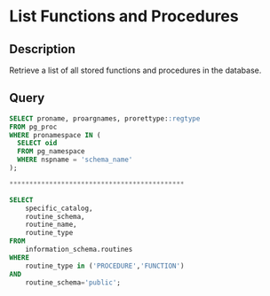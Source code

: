 # List Functions and Procedures

## Description
Retrieve a list of all stored functions and procedures in the database.

## Query
```sql
SELECT proname, proargnames, prorettype::regtype 
FROM pg_proc 
WHERE pronamespace IN (
  SELECT oid 
  FROM pg_namespace 
  WHERE nspname = 'schema_name'
);

********************************************

SELECT 
	specific_catalog,
	routine_schema,	
	routine_name,
	routine_type
FROM 
	information_schema.routines
WHERE 
	routine_type in ('PROCEDURE','FUNCTION')
AND
    routine_schema='public';